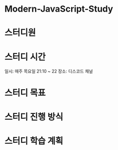 # Modern-JavaScript-Study

# 스터디원

# 스터디 시간
일시: 매주 목요일 21:10 ~ 22
장소: 디스코드 채널

# 스터디 목표

# 스터디 진행 방식

# 스터디 학습 계획
